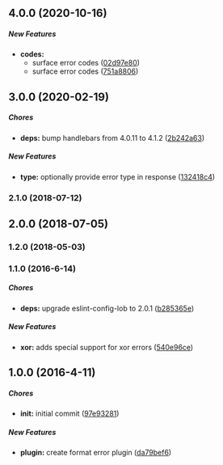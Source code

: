 ## 4.0.0 (2020-10-16)

##### New Features

* **codes:**
  *  surface error codes ([02d97e80](https://github.com/lob/hapi-format-error/commit/02d97e804dfa258ffaf3911845f9351176a0af03))
  *  surface error codes ([751a8806](https://github.com/lob/hapi-format-error/commit/751a8806ed4d90f5c0f3473becbae90b771e91cb))

## 3.0.0 (2020-02-19)

##### Chores

* **deps:**  bump handlebars from 4.0.11 to 4.1.2 ([2b242a63](https://github.com/lob/hapi-format-error/commit/2b242a63f6686067d25464de6cc2644fa812476e))

##### New Features

* **type:**  optionally provide error type in response ([132418c4](https://github.com/lob/hapi-format-error/commit/132418c4b7bb36491e8bd9b72c3ef19c7bb8da24))

### 2.1.0 (2018-07-12)

## 2.0.0 (2018-07-05)

### 1.2.0 (2018-05-03)

### 1.1.0 (2016-6-14)

##### Chores

* **deps:** upgrade eslint-config-lob to 2.0.1 ([b285365e](https://github.com/lob/hapi-format-error/commit/b285365e5d76b91a5d9cf5892aadad8914bc920a))

##### New Features

* **xor:** adds special support for xor errors ([540e96ce](https://github.com/lob/hapi-format-error/commit/540e96ce127d2024452f796b159985e68a633b92))

## 1.0.0 (2016-4-11)

##### Chores

* **init:** initial commit ([97e93281](https://github.com/lob/hapi-format-error/commit/97e932814982f03f942d52e5adeed84dbf8f80b5))

##### New Features

* **plugin:** create format error plugin ([da79bef6](https://github.com/lob/hapi-format-error/commit/da79bef61f55b2b46e272e7aa00a353657e6cdc9))

